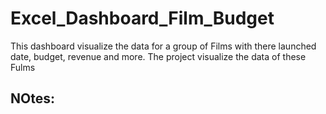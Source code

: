 # Excel_Dashboard_Film_Budget
This dashboard visualize the data for a group of Films  with there launched date, budget, revenue and more. The project visualize the data of these Fulms 


## NOtes:
